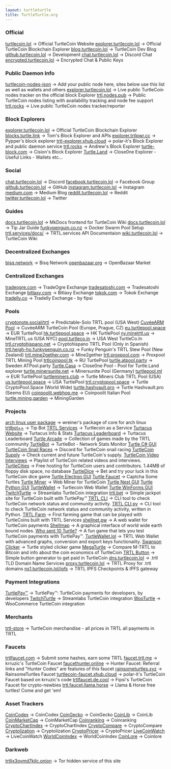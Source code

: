 ```yaml
---
layout: turtleturtle
title: TurtleTurtle.org
---
```

### Official
[turtlecoin.lol](http://turtlecoin.lol) → Official TurtleCoin Website
[explorer.turtlecoin.lol](https://explorer.turtlecoin.lol) → Official TurtleCoin Blockchain Explorer
[blog.turtlecoin.lol](https://blog.turtlecoin.lol) → TurtleCoin Dev Blog
[github.turtlecoin.lol](https://github.com/turtlecoin) → Development
[chat.turtlecoin.lol](http://chat.turtlecoin.lol) → Discord Chat
[encrypted.turtlecoin.lol](https://keybase.io/turtlecoin) → Encrypted Chat & Public Keys


### Public Daemon Info
[turtlecoin-nodes-json](https://github.com/turtlecoin/turtlecoin-nodes-json) → Add your public node here, sites below use this list as well as wallets and others
[explorer.turtlecoin.lol](https://explorer.turtlecoin.lol/nodes.html) → Live public TurtleCoin nodes tracker on the official block Explorer
[trtl.nodes.pub](http://trtl.nodes.pub/) → Public TurtleCoin nodes listing with availability tracking and node fee support
[trtl.rocks](http://trtl.rocks/nodes) → Live public TurtleCoin nodes tracker/reporter


### Block Explorers
[explorer.turtlecoin.lol](https://explorer.turtlecoin.lol) → Official TurtleCoin Blockchain Explorer
[blocks.turtle.link](https://blocks.turtle.link) → Tom's Block Explorer and APIs
[explorer.trtlpwr.cc](https://explorer.trtlpwr.cc) → Pypper's block explorer
[trtl-explorer.xhub.cloud](https://trtl-explorer.xhub.cloud) → polar-it's Block Explorer and public daemon service
[trtl.rocks](http://trtl.rocks) → Andrew's Block Explorer
[turtle-block.com](https://turtle-block.com) → Cision's Block Explorer
[Turtle.Land](https://turtle.land/) → Close0ne Explorer - Useful Links - Wallets etc...


### Social
[chat.turtlecoin.lol](http://chat.turtlecoin.lol) → Discord
[facebook.turtlecoin.lol](https://www.facebook.com/groups/204815433401566/) → Facebook Group
[github.turtlecoin.lol](https://github.com/turtlecoin) → GitHub
[instagram.turtlecoin.lol](https://www.instagram.com/_turtlecoin/) → Instagram
[medium.com](https://medium.com/@turtlecoin) → Medium Blog
[reddit.turtlecoin.lol](https://trtl.reddit.com) → Reddit
[twitter.turtlecoin.lol](https://twitter.com/_turtlecoin) → Twitter


### Guides
[docs.turtlecoin.lol](https://docs.turtlecoin.lol) → MkDocs frontend for TurtleCoin Wiki
[docs.turtlecoin.lol](https://docs.turtlecoin.lol/guides/using-trtlbot-plus-plus/) → Tip Jar Guide
[funkypenguin.co.nz](https://geek-cookbook.funkypenguin.co.nz/recipies/turtle-pool/) → Docker Swarm Pool Setup
[trtl.services/docs/](https://trtl.services/docs/) →  TRTL.services API Documentaion
[wiki.turtlecoin.lol](https://github.com/turtlecoin/turtlecoin/wikis) → TurtleCoin Wiki


### Decentralized Exchanges
[bisq.network](https://bisq.network) → Bisq Network
[openbazaar.org](https://openbazaar.org) → OpenBazaar Market


### Centralized Exchanges
[tradeogre.com](https://tradeogre.com) → TradeOgre Exchange
[tradesatoshi.com](https://tradesatoshi.com/Exchange/?market=TRTL_BTC) → Tradesatoshi Exchange
[bitlaxy.com](https://bilaxy.com/exchange#symbol=117) → Bitlaxy Exchange
[tokok.com](https://www.tokok.com/market?symbol=TRTL_ETH) → Tokok Exchange
[tradelly.co](https://tradelly.co/) → Tradelly Exchange - by fipsi


### Pools
[cryptonote.social/trtl](https://cryptonote.social/trtl) → Predictable-Solo TRTL pool (USA West)
[CuvéeARM Pool](https://publicnode.ydns.eu) → CuvéeARM TurtleCoin Pool (Europe, Prague, CZ)
[eu.turtlepool.space](http://eu.turtlepool.space/) → EUR TurtlePool
[hk.turtlepool.space](http://hk.turtlepool.space/) → HK TurtlePool
[ny.minetrtl.us](http://ny.minetrtl.us) → MineTRTL.us (USA NYC)
[pool.turtleco.in](http://pool.turtleco.in/) → USA West TurtleCo.In
[trtl.cryptohispano.net](https://trtl.cryptohispano.net) → Cryptohispano TRTL Pool (Only in Spanish)
[trtl.heigh-ho.funkypenguin.co.nz](https://trtl.heigh-ho.funkypenguin.co.nz) → Funky Penguin's TRTL Stew Pool (New Zealand)
[trtl.mine2gether.com](http://trtl.mine2gether.com/) → Mine2gether
[trtl.proxpool.com](http://trtl.proxpool.com/) → Proxpool TRTL Mining Pool
[trtlcoinpool.tk](http://trtlcoinpool.tk/) → RU TurtlePool
[turtle.atpool.party](http://turtle.atpool.party/) → Sweden ATPool.party
[Turtle.Casa](https://turtle.casa/) → Close0ne Pool - Pool for Turtle.Land explorer
[turtle.minersunite.net](https://turtle.minersunite.net) → Minersunite Pool (Germany)
[turtlepool.ml](http://turtlepool.ml) → EUR TurtlePool
[turtleminers.club](http://turtleminers.club) → Turtle Miners Club TRTL Pool (USA)
[us.turtlepool.space](http://us.turtlepool.space/) → USA TurtlePool
[trtl.cryptopool.space](https://trtl.cryptopool.space/) → Turtle CryptoPool.Space (World Wide)
[turtle.hashvault.pro](https://turtle.hashvault.pro/en/) → Turtle Hashvault.pro (Seems EU)
[coinpoolit.webhop.me](https://coinpoolit.webhop.me/trtl) → Coinpoolit Italian Pool
[turtle.mining.garden](http://turtle.mining.garden/) → MiningGarden


### Projects
[arch linux user package](https://aur.archlinux.org/packages/turtlecoin-git/) → wreiner's package of core for arch linux
[trtlbot++](https://github.com/krruzic/trtlbotplusplus) → Tip Bot
[TRTL Services](https://trtl.services/) → Turtlecoin as a Service
[Turtacus Website](http://turtacus.com/) → Turtacus Info & Stats
[Turtacus Leaderboard](http://turtacus.com/leaderboard) → Turtacus Leaderboard
[Turtle Arcade](http://turtlearcade.games) → Collection of games made by the TRTL community
[TurtleBot](https://github.com/CaptainMeatloaf/TurtleBot) → TurtleBot - Network Stats Monitor
[Turtle C# GUI](https://github.com/turtlecoin/turtle-wallet-csharp)
[TurtleCoin Snail Races](https://discord.gg/xUyS7Xm) → Discord for TurtleCoin snail racing
[TurtleCoin Supply](http://turtlecoin.supply) → Check current and future TurtleCoin's supply.
[TurtleCoin Video Interviews](https://turtlecoin.github.io/video/) → Playlist of TurtleCoin related videos and interviews.
[TurtleCities](http://pages.turtlecoin.lol/) → Free hosting for TurtleCoin users and contributors. 1.44MB of floppy disk space, no database
[TurtleDice](https://turtledice.de.cool/) → Bet and try your luck in this TurtleCoin dice game
[Turtle Electron GUI](https://github.com/turtlecoin/turtle-wallet-electron)
[Turtle Faucet](https://faucet.trtl.me) → Captcha Some Turtles
[Turtle Miner](http://turtleminer.com/) → Web Miner for TurtleCoin
[Turtle Nest GUI](https://github.com/turtlecoin/turtle-wallet-go)
[Turtle Python GUI](https://github.com/turtlecoin/turtle-wallet-python)
[TurtleWallet](https://turtlewallet.lol/) →  Turtlecoin Web Wallet
[Turtle WinForms GUI](https://github.com/turtlecoin/turtle-wallet-winforms)
[TwitchTurtle](https://twitchturtle.com) → Streamlabs TurtleCoin integration
[trtl.bet](https://trtl.bet) → Simple jackpot site for TurtleCoin built with TurtlePay™
[TRTL CLI](https://github.com/turtlecoin/turtle-network-cli) → CLI tool to check TurtleCoin network status and community activity.
[TRTL CLI py](https://github.com/turtlecoin/turtleturtle.org/edit/master/index.md) → CLI tool to check TurtleCoin network status and community activity, written in Python.
[TRTL Farm](https://trtlfarm.com) → First farming game that can be played with TurtleCoins built with TRTL Services
[shellnet.pw](https://shellnet.pw) → A web wallet for TurtleCoin payments
[Shellmap](https://shellmap.mine2gether.com/) → A graphical interface of world wide earth bound nodes.
[Who sent 10 Turtle?](https://whosent10turtles.info/) → A fun game that lets you test TurtleCoin payments with TurtlePay™.
[TurtleWallet.lol](https://turtlewallet.lol) → TRTL Web Wallet with advanced graphs, conversion and export keys functionality.
[Swanson Clicker](http://pages.turtlecoin.lol/~xaz/) → Turtle styled clicker game
[MegaTurtle](https://megaturtle.lol/) → Compare M-TRTL to Bitcoin and info about the coin economics of TurtleCoin
[TRTL Button](https://trtlbutton.com/) → Simple button generator to get paid in TurtleCoin
[dns.turtlecoin.lol](http://dns.turtlecoin.lol) → .trtl TLD Domain Name Services
[proxy.turtlecoin.lol](http://proxy.turtlecoin.lol) → TRTL Proxy for .trtl domains
[ns1.turtlecoin.lol/ipfs](https://ns1.turtlecoin.lol/ipfs) → TRTL IPFS Checkpoints & IPFS gateway

### Payment Integrations
[TurtlePay™](https://turtlepay.io) → TurtlePay™: TurtleCoin payments for developers, by developers
[TwitchTurtle](https://twitchturtle.com) → Streamlabs TurtleCoin integration
[WooTurtle](https://github.com/turtlecoin/woo-turtle) → WooCommerce TurtleCoin integration


### Merchants
[trtl-store](https://trtl-store.com) → TurtleCoin merchandise - all prices in TRTL all payments in TRTL


### Faucets
[trtlfaucet.com](https://trtlfaucet.com) → Submit some hashes, earn some TRTL
[faucet.trtl.me](https://faucet.trtl.me) → krruzic's TurtleCoin Faucet
[faucethunter.online](https://faucethunter.online/index.php) →  Hunter Faucet: Referral links and  "Hunter Codes" are features of this faucet
[rainsometurtles.xyz](https://rainsometurtles.xyz/) → RainsomeTurtles Faucet
[turtlecoin-faucet.xhub.cloud](http://turtlecoin-faucet.xhub.cloud) → polar-it's TurtleCoin Faucet based on krruzic's code
[trtlfaucet.de.cool](https://trtlfaucet.de.cool) → Fipsi's TurtleCoin Faucet for crypto-newbies
[trtl.faucet.llama.horse](https://trtl.faucet.llama.horse/) → Llama & Horse free turtles! Come and get 'em!


### Asset Trackers
[CoinCodex](https://coincodex.com/crypto/turtlecoin/) → CoinCodex
[CoinGecko](https://www.coingecko.com/en/coins/turtlecoin) → CoinGecko
[CoinLib](https://coinlib.io/coin/TRTL/TurtleCoin) → CoinLib
[CoinMarketCap](https://coinmarketcap.com/currencies/turtlecoin/) → CoinMarketCap
[Coinranking](https://coinranking.com/coin/turtlecoin-trtl) → Coinranking
[CryptoChartIndex](https://cryptochartindex.com/currency/turtlecoin) → CryptoChartIndex
[CryptoCompare](https://www.cryptocompare.com/coins/trtl/overview/BTC) → CryptoCompare
[Cryptolization](https://cryptolization.com/turtlecoin) → Cryptolization
[CryptoPricer](https://cryptopricer.net/currency/turtlecoin) → CryptoPricer
[LiveCoinWatch](https://www.livecoinwatch.com/price/TurtleCoin-TRTL) → LiveCoinWatch
[WorldCoinIndex](https://www.worldcoinindex.com/coin/turtlecoin) → WorldCoinIndex
[CoinLore](https://www.coinlore.com/coin/turtlecoin) → Coinlore


### Darkweb
[trtljx3ovmd7kjlc.onion](http://trtljx3ovmd7kjlc.onion/) → Tor hidden service of this site

